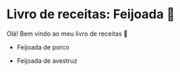 # Livro de receitas: Feijoada :chicken:

Olá! Bem vindo ao meu livro de receitas :wave:

- Feijoada de porco

- Feijoada de avestruz

